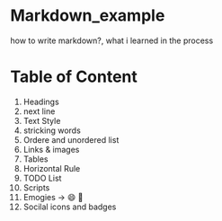 # Markdown_example
how to write markdown?, what i learned in the process  

# Table of Content
1. Headings
2. next line
3. Text Style
4. stricking words  
5. Ordere and unordered list  
6. Links & images
7. Tables
8. Horizontal Rule
9. TODO List
10. Scripts
11. Emogies -> 😄  💬
12. Socilal icons and badges

